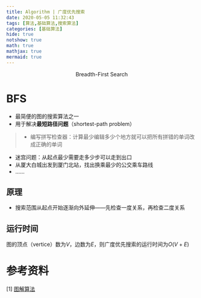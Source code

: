 ```yaml
---
title: Algorithm | 广度优先搜索
date: 2020-05-05 11:32:43
tags: [算法,基础算法,搜索算法]
categories: [基础算法]
hide: true
notshow: true
math: true
mathjax: true
mermaid: true
---
```


<center>Breadth-First Search</center>
<!--more-->




# BFS
- 最简便的图的搜索算法之一
- 用于解决**最短路径问题**（shortest-path problem）

> - 编写拼写检查器：计算最少编辑多少个地方就可以把所有拼错的单词改成正确的单词
- 迷宫问题：从起点最少需要走多少步可以走到出口
- 从厦大白城出发到厦门北站，找出换乘最少的公交乘车路线
- ……

## 原理
- 搜索范围从起点开始逐渐向外延伸——先检查一度关系，再检查二度关系

## 运行时间
图的顶点（vertice）数为$V$，边数为$E$，则广度优先搜索的运行时间为$O(V+E)$


# 参考资料
[1] [图解算法](https://book.douban.com/subject/26979890/)